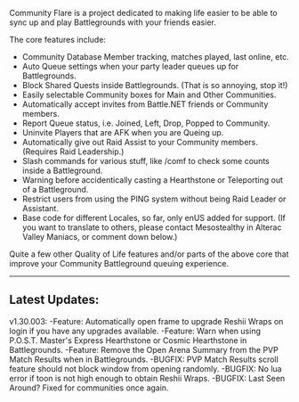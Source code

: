 Community Flare is a project dedicated to making life easier to be able to sync up and play Battlegrounds with your friends easier.

The core features include:

- Community Database Member tracking, matches played, last online, etc.
- Auto Queue settings when your party leader queues up for Battlegrounds.
- Block Shared Quests inside Battlegrounds. (That is so annoying, stop it!)
- Easily selectable Community boxes for Main and Other Communities.
- Automatically accept invites from Battle.NET friends or Community members.
- Report Queue status, i.e. Joined, Left, Drop, Popped to Community.
- Uninvite Players that are AFK when you are Queing up.
- Automatically give out Raid Assist to your Community members. (Requires Raid Leadership.)
- Slash commands for various stuff, like /comf to check some counts inside a Battleground.
- Warning before accidentically casting a Hearthstone or Teleporting out of a Battleground.
- Restrict users from using the PING system without being Raid Leader or Assistant.
- Base code for different Locales, so far, only enUS added for support. (If you want to translate to others, please contact Mesostealthy in Alterac Valley Maniacs, or comment down below.)

Quite a few other Quality of Life features and/or parts of the above core that improve your Community Battleground queuing experience.

-----------------------
Latest Updates:
-----------------------
v1.30.003:
-Feature: Automatically open frame to upgrade Reshii Wraps on login if you have any upgrades available.
-Feature: Warn when using P.O.S.T. Master's Express Hearthstone or Cosmic Hearthstone in Battlegrounds.
-Feature: Remove the Open Arena Summary from the PVP Match Results when in Battlegrounds.
-BUGFIX: PVP Match Results scroll feature should not block window from opening randomly.
-BUGFIX: No lua error if toon is not high enough to obtain Reshii Wraps.
-BUGFIX: Last Seen Around? Fixed for communities once again.
